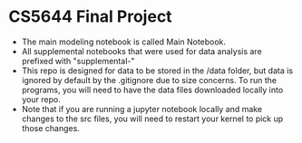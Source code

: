 # CS5644 Final Project
- The main modeling notebook is called Main Notebook.
- All supplemental notebooks that were used for data analysis are prefixed with "supplemental-"
- This repo is designed for data to be stored in the /data folder, but data is ignored by default by the .gitignore due to size concerns. To run the programs, you will need to have the data files downloaded locally into your repo.
- Note that if you are running a jupyter notebook locally and make changes to the src files, you will need to restart your kernel to pick up those changes.


